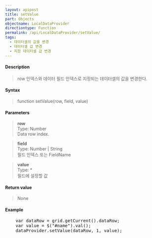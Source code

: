 ```yaml
---
layout: apipost
title: setValue
part: Objects
objectname: LocalDataProvider
directiontype: Function
permalink: /api/LocalDataProvider/setValue/
tags:
  - 데이터셀의 값을 변경
  - 데이터셀 값 변경
  - 지정 데이터셀 값 변경
---
```



#### Description

> row 인덱스와 데이터 필드 인덱스로 지정되는 데이터셀의 값을 변경한다.

#### Syntax

> function setValue(row, field, value)

#### Parameters

> **row**  
> Type: Number  
> Data row index.

> **field**  
> Type: Number \| String  
> 필드 인덱스 또는 FieldName

> **value**  
> Type: *  
> 필드에 설정할 값

#### Return value

> None

#### Example

<pre class="prettyprint">
    var dataRow = grid.getCurrent().dataRow;
    var value = $("#name").val();
    dataProvider.setValue(dataRow, 1, value);

</pre>
